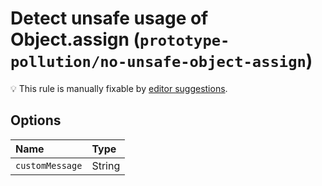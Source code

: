 # Detect unsafe usage of Object.assign (`prototype-pollution/no-unsafe-object-assign`)

💡 This rule is manually fixable by [editor suggestions](https://eslint.org/docs/developer-guide/working-with-rules#providing-suggestions).

<!-- end auto-generated rule header -->

## Options

<!-- begin auto-generated rule options list -->

| Name            | Type   |
| :-------------- | :----- |
| `customMessage` | String |

<!-- end auto-generated rule options list -->
